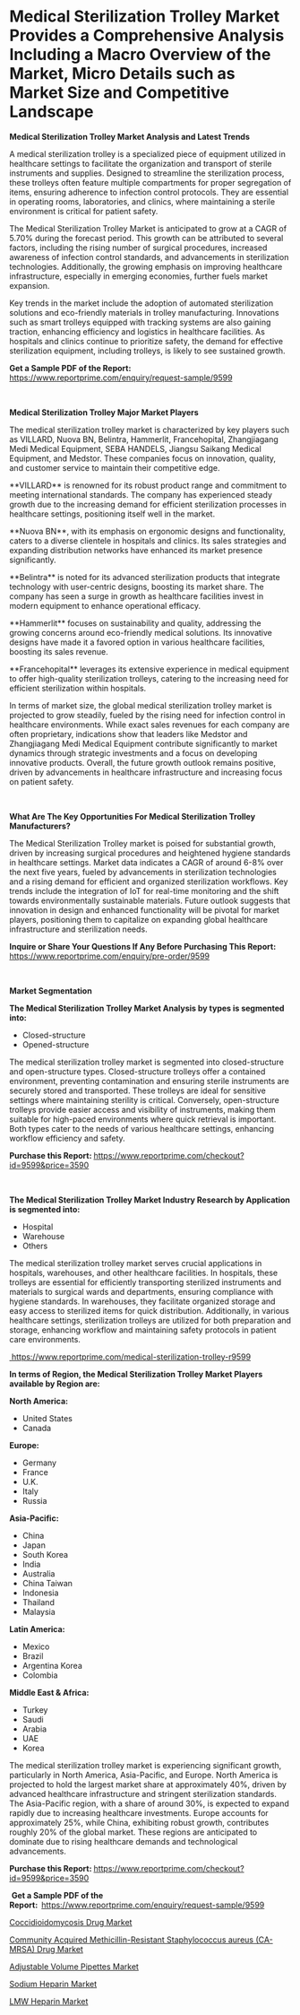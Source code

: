 <p><h1>Medical Sterilization Trolley Market Provides a Comprehensive Analysis Including a Macro Overview of the Market, Micro Details such as Market Size and Competitive Landscape</h1></p><p><strong>Medical Sterilization Trolley Market Analysis and Latest Trends</strong></p>
<p><p>A medical sterilization trolley is a specialized piece of equipment utilized in healthcare settings to facilitate the organization and transport of sterile instruments and supplies. Designed to streamline the sterilization process, these trolleys often feature multiple compartments for proper segregation of items, ensuring adherence to infection control protocols. They are essential in operating rooms, laboratories, and clinics, where maintaining a sterile environment is critical for patient safety.</p><p>The Medical Sterilization Trolley Market is anticipated to grow at a CAGR of 5.70% during the forecast period. This growth can be attributed to several factors, including the rising number of surgical procedures, increased awareness of infection control standards, and advancements in sterilization technologies. Additionally, the growing emphasis on improving healthcare infrastructure, especially in emerging economies, further fuels market expansion.</p><p>Key trends in the market include the adoption of automated sterilization solutions and eco-friendly materials in trolley manufacturing. Innovations such as smart trolleys equipped with tracking systems are also gaining traction, enhancing efficiency and logistics in healthcare facilities. As hospitals and clinics continue to prioritize safety, the demand for effective sterilization equipment, including trolleys, is likely to see sustained growth.</p></p>
<p><strong>Get a Sample PDF of the Report:&nbsp;</strong> <a href="https://www.reportprime.com/enquiry/request-sample/9599?utm_campaign=114&utm_medium=2&utm_source=Github&utm_content=ia&utm_term=28112024&utm_id=medical-sterilization-trolley">https://www.reportprime.com/enquiry/request-sample/9599</a></p>
<p>&nbsp;</p>
<p><strong>Medical Sterilization Trolley Major Market Players</strong></p>
<p><p>The medical sterilization trolley market is characterized by key players such as VILLARD, Nuova BN, Belintra, Hammerlit, Francehopital, Zhangjiagang Medi Medical Equipment, SEBA HANDELS, Jiangsu Saikang Medical Equipment, and Medstor. These companies focus on innovation, quality, and customer service to maintain their competitive edge.</p><p>**VILLARD** is renowned for its robust product range and commitment to meeting international standards. The company has experienced steady growth due to the increasing demand for efficient sterilization processes in healthcare settings, positioning itself well in the market.</p><p>**Nuova BN**, with its emphasis on ergonomic designs and functionality, caters to a diverse clientele in hospitals and clinics. Its sales strategies and expanding distribution networks have enhanced its market presence significantly.</p><p>**Belintra** is noted for its advanced sterilization products that integrate technology with user-centric designs, boosting its market share. The company has seen a surge in growth as healthcare facilities invest in modern equipment to enhance operational efficacy.</p><p>**Hammerlit** focuses on sustainability and quality, addressing the growing concerns around eco-friendly medical solutions. Its innovative designs have made it a favored option in various healthcare facilities, boosting its sales revenue.</p><p>**Francehopital** leverages its extensive experience in medical equipment to offer high-quality sterilization trolleys, catering to the increasing need for efficient sterilization within hospitals.</p><p>In terms of market size, the global medical sterilization trolley market is projected to grow steadily, fueled by the rising need for infection control in healthcare environments. While exact sales revenues for each company are often proprietary, indications show that leaders like Medstor and Zhangjiagang Medi Medical Equipment contribute significantly to market dynamics through strategic investments and a focus on developing innovative products. Overall, the future growth outlook remains positive, driven by advancements in healthcare infrastructure and increasing focus on patient safety.</p></p>
<p>&nbsp;</p>
<p><strong>What Are The Key Opportunities For Medical Sterilization Trolley Manufacturers?</strong></p>
<p><p>The Medical Sterilization Trolley market is poised for substantial growth, driven by increasing surgical procedures and heightened hygiene standards in healthcare settings. Market data indicates a CAGR of around 6-8% over the next five years, fueled by advancements in sterilization technologies and a rising demand for efficient and organized sterilization workflows. Key trends include the integration of IoT for real-time monitoring and the shift towards environmentally sustainable materials. Future outlook suggests that innovation in design and enhanced functionality will be pivotal for market players, positioning them to capitalize on expanding global healthcare infrastructure and sterilization needs.</p></p>
<p><strong>Inquire or Share Your Questions If Any Before Purchasing This Report:</strong> <a href="https://www.reportprime.com/enquiry/pre-order/9599?utm_campaign=114&utm_medium=2&utm_source=Github&utm_content=ia&utm_term=28112024&utm_id=medical-sterilization-trolley">https://www.reportprime.com/enquiry/pre-order/9599</a></p>
<p>&nbsp;</p>
<p><strong>Market Segmentation</strong></p>
<p><strong>The Medical Sterilization Trolley Market Analysis by types is segmented into:</strong></p>
<p><ul><li>Closed-structure</li><li>Opened-structure</li></ul></p>
<p><p>The medical sterilization trolley market is segmented into closed-structure and open-structure types. Closed-structure trolleys offer a contained environment, preventing contamination and ensuring sterile instruments are securely stored and transported. These trolleys are ideal for sensitive settings where maintaining sterility is critical. Conversely, open-structure trolleys provide easier access and visibility of instruments, making them suitable for high-paced environments where quick retrieval is important. Both types cater to the needs of various healthcare settings, enhancing workflow efficiency and safety.</p></p>
<p><strong>Purchase this Report:&nbsp;</strong><a href="https://www.reportprime.com/checkout?id=9599&price=3590&utm_campaign=114&utm_medium=2&utm_source=Github&utm_content=ia&utm_term=28112024&utm_id=medical-sterilization-trolley">https://www.reportprime.com/checkout?id=9599&price=3590</a></p>
<p>&nbsp;</p>
<p><strong>The Medical Sterilization Trolley Market Industry Research by Application is segmented into:</strong></p>
<p><ul><li>Hospital</li><li>Warehouse</li><li>Others</li></ul></p>
<p><p>The medical sterilization trolley market serves crucial applications in hospitals, warehouses, and other healthcare facilities. In hospitals, these trolleys are essential for efficiently transporting sterilized instruments and materials to surgical wards and departments, ensuring compliance with hygiene standards. In warehouses, they facilitate organized storage and easy access to sterilized items for quick distribution. Additionally, in various healthcare settings, sterilization trolleys are utilized for both preparation and storage, enhancing workflow and maintaining safety protocols in patient care environments.</p></p>
<p><a href="https://www.reportprime.com/medical-sterilization-trolley-r9599?utm_campaign=114&utm_medium=2&utm_source=Github&utm_content=ia&utm_term=28112024&utm_id=medical-sterilization-trolley">&nbsp;https://www.reportprime.com/medical-sterilization-trolley-r9599</a></p>
<p><strong>In terms of Region, the Medical Sterilization Trolley Market Players available by Region are:</strong></p>
<p>
    <p> <strong> North America: </strong>
        <ul>
            <li>United States</li>
            <li>Canada</li>
        </ul>
        </p> 
    <p> <strong> Europe: </strong>
        <ul>
            <li>Germany</li>
            <li>France</li>
            <li>U.K.</li>
            <li>Italy</li>
            <li>Russia</li>
        </ul>
        </p> 
    <p> <strong> Asia-Pacific: </strong>
        <ul>
            <li>China</li>
            <li>Japan</li>
            <li>South Korea</li>
            <li>India</li>
            <li>Australia</li>
            <li>China Taiwan</li>
            <li>Indonesia</li>
            <li>Thailand</li>
            <li>Malaysia</li>
        </ul>
        </p> 
    <p> <strong> Latin America: </strong>
        <ul>
            <li>Mexico</li>
            <li>Brazil</li>
            <li>Argentina Korea</li>
            <li>Colombia</li>
        </ul>
        </p> 
    <p> <strong> Middle East & Africa: </strong>
        <ul>
            <li>Turkey</li>
            <li>Saudi</li>
            <li>Arabia</li>
            <li>UAE</li>
            <li>Korea</li>
        </ul>
    </p>
    </p>
<p><p>The medical sterilization trolley market is experiencing significant growth, particularly in North America, Asia-Pacific, and Europe. North America is projected to hold the largest market share at approximately 40%, driven by advanced healthcare infrastructure and stringent sterilization standards. The Asia-Pacific region, with a share of around 30%, is expected to expand rapidly due to increasing healthcare investments. Europe accounts for approximately 25%, while China, exhibiting robust growth, contributes roughly 20% of the global market. These regions are anticipated to dominate due to rising healthcare demands and technological advancements.</p></p>
<p><strong>Purchase this Report: </strong><a href="https://www.reportprime.com/checkout?id=9599&price=3590&utm_campaign=114&utm_medium=2&utm_source=Github&utm_content=ia&utm_term=28112024&utm_id=medical-sterilization-trolley">https://www.reportprime.com/checkout?id=9599&price=3590</a></p>
<p>&nbsp;<strong>Get a Sample PDF of the Report:&nbsp;&nbsp;</strong><a href="https://www.reportprime.com/enquiry/request-sample/9599?utm_campaign=114&utm_medium=2&utm_source=Github&utm_content=ia&utm_term=28112024&utm_id=medical-sterilization-trolley">https://www.reportprime.com/enquiry/request-sample/9599</a></p>
<p><strong></strong></p>
<p><p><a href="https://issuu.com/reportprime-2/docs/coccidioidomycosis-drug-market-size_2e3b78e174ca19?utm_campaign=114&utm_medium=2&utm_source=Github&utm_content=ia&utm_term=28112024&utm_id=medical-sterilization-trolley">Coccidioidomycosis Drug Market</a></p><p><a href="https://issuu.com/reportprime-2/docs/community-acquired-methicillin-resi_49290a1d694a12?utm_campaign=114&utm_medium=2&utm_source=Github&utm_content=ia&utm_term=28112024&utm_id=medical-sterilization-trolley">Community Acquired Methicillin-Resistant Staphylococcus aureus (CA-MRSA) Drug Market</a></p><p><a href="https://www.linkedin.com/pulse/adjustable-volume-pipettes-market-size-growth-trends-statistics-42mwe?utm_campaign=114&utm_medium=2&utm_source=Github&utm_content=ia&utm_term=28112024&utm_id=medical-sterilization-trolley">Adjustable Volume Pipettes Market</a></p><p><a href="https://www.linkedin.com/pulse/sodium-heparin-market-investigation-industry-evolution-forecast-2ybsc?utm_campaign=114&utm_medium=2&utm_source=Github&utm_content=ia&utm_term=28112024&utm_id=medical-sterilization-trolley">Sodium Heparin Market</a></p><p><a href="https://www.linkedin.com/pulse/lmw-heparin-market-trends-detailed-study-its-segmentation-analyzing-kdglc?utm_campaign=114&utm_medium=2&utm_source=Github&utm_content=ia&utm_term=28112024&utm_id=medical-sterilization-trolley">LMW Heparin Market</a></p></p>